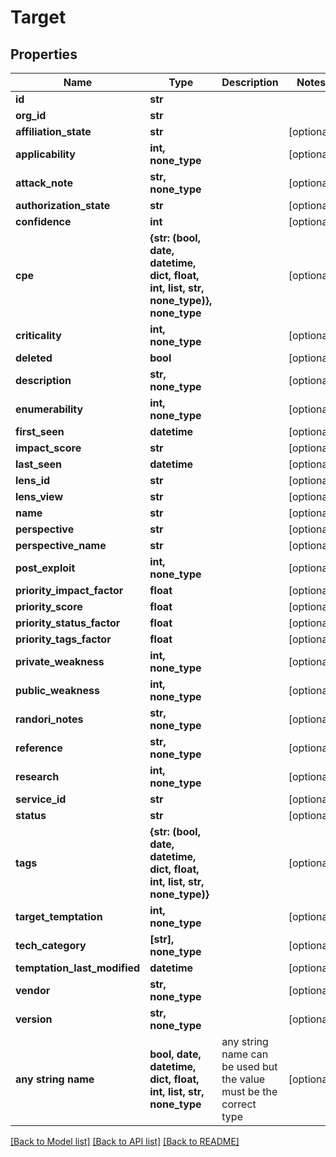 # Target


## Properties
Name | Type | Description | Notes
------------ | ------------- | ------------- | -------------
**id** | **str** |  | 
**org_id** | **str** |  | 
**affiliation_state** | **str** |  | [optional] 
**applicability** | **int, none_type** |  | [optional] 
**attack_note** | **str, none_type** |  | [optional] 
**authorization_state** | **str** |  | [optional] 
**confidence** | **int** |  | [optional] 
**cpe** | **{str: (bool, date, datetime, dict, float, int, list, str, none_type)}, none_type** |  | [optional] 
**criticality** | **int, none_type** |  | [optional] 
**deleted** | **bool** |  | [optional] 
**description** | **str, none_type** |  | [optional] 
**enumerability** | **int, none_type** |  | [optional] 
**first_seen** | **datetime** |  | [optional] 
**impact_score** | **str** |  | [optional] 
**last_seen** | **datetime** |  | [optional] 
**lens_id** | **str** |  | [optional] 
**lens_view** | **str** |  | [optional] 
**name** | **str** |  | [optional] 
**perspective** | **str** |  | [optional] 
**perspective_name** | **str** |  | [optional] 
**post_exploit** | **int, none_type** |  | [optional] 
**priority_impact_factor** | **float** |  | [optional] 
**priority_score** | **float** |  | [optional] 
**priority_status_factor** | **float** |  | [optional] 
**priority_tags_factor** | **float** |  | [optional] 
**private_weakness** | **int, none_type** |  | [optional] 
**public_weakness** | **int, none_type** |  | [optional] 
**randori_notes** | **str, none_type** |  | [optional] 
**reference** | **str, none_type** |  | [optional] 
**research** | **int, none_type** |  | [optional] 
**service_id** | **str** |  | [optional] 
**status** | **str** |  | [optional] 
**tags** | **{str: (bool, date, datetime, dict, float, int, list, str, none_type)}** |  | [optional] 
**target_temptation** | **int, none_type** |  | [optional] 
**tech_category** | **[str], none_type** |  | [optional] 
**temptation_last_modified** | **datetime** |  | [optional] 
**vendor** | **str, none_type** |  | [optional] 
**version** | **str, none_type** |  | [optional] 
**any string name** | **bool, date, datetime, dict, float, int, list, str, none_type** | any string name can be used but the value must be the correct type | [optional]

[[Back to Model list]](../README.md#documentation-for-models) [[Back to API list]](../README.md#documentation-for-api-endpoints) [[Back to README]](../README.md)


